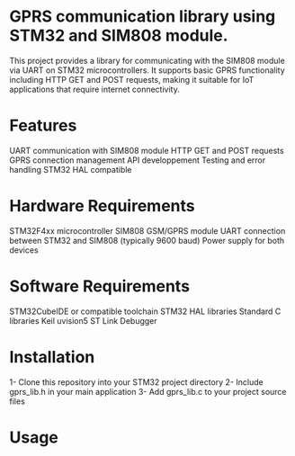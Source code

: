# GPRS communication library using STM32 and SIM808 module.
This project provides a library for communicating with the SIM808 module via UART on STM32 microcontrollers. It supports basic GPRS functionality including HTTP GET and POST requests, making it suitable for IoT applications that require internet connectivity.
# Features
UART communication with SIM808 module
HTTP GET and POST requests
GPRS connection management
API developpement
Testing and error handling
STM32 HAL compatible 
# Hardware Requirements
STM32F4xx microcontroller
SIM808 GSM/GPRS module
UART connection between STM32 and SIM808 (typically 9600 baud)
Power supply for both devices
# Software Requirements
STM32CubeIDE or compatible toolchain
STM32 HAL libraries
Standard C libraries
Keil uvision5 
ST Link Debugger
# Installation
1- Clone this repository into your STM32 project directory
2- Include gprs_lib.h in your main application
3- Add gprs_lib.c to your project source files
# Usage

#

